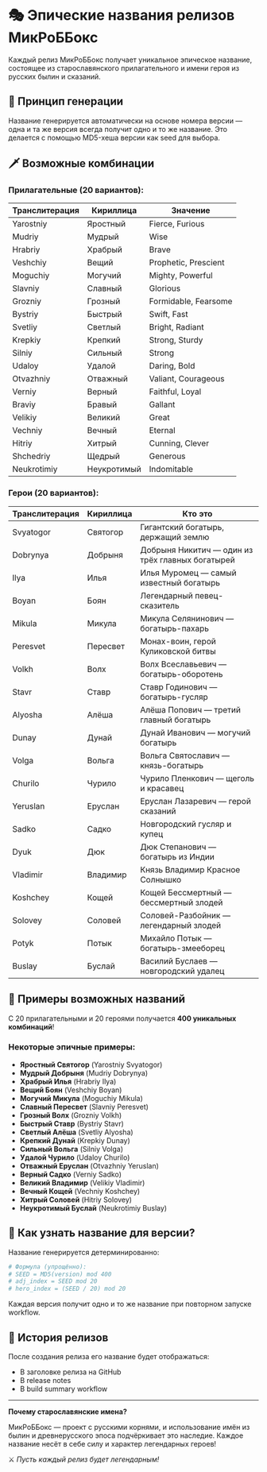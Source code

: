 # 🎭 Эпические названия релизов МикРоББокс

Каждый релиз МикРоББокс получает уникальное эпическое название, состоящее из старославянского прилагательного и имени героя из русских былин и сказаний.

## 📜 Принцип генерации

Название генерируется автоматически на основе номера версии — одна и та же версия всегда получит одно и то же название. Это делается с помощью MD5-хеша версии как seed для выбора.

## 🗡️ Возможные комбинации

### Прилагательные (20 вариантов):

| Транслитерация | Кириллица | Значение |
|----------------|-----------|----------|
| Yarostniy | Яростный | Fierce, Furious |
| Mudriy | Мудрый | Wise |
| Hrabriy | Храбрый | Brave |
| Veshchiy | Вещий | Prophetic, Prescient |
| Moguchiy | Могучий | Mighty, Powerful |
| Slavniy | Славный | Glorious |
| Grozniy | Грозный | Formidable, Fearsome |
| Bystriy | Быстрый | Swift, Fast |
| Svetliy | Светлый | Bright, Radiant |
| Krepkiy | Крепкий | Strong, Sturdy |
| Silniy | Сильный | Strong |
| Udaloy | Удалой | Daring, Bold |
| Otvazhniy | Отважный | Valiant, Courageous |
| Verniy | Верный | Faithful, Loyal |
| Braviy | Бравый | Gallant |
| Velikiy | Великий | Great |
| Vechniy | Вечный | Eternal |
| Hitriy | Хитрый | Cunning, Clever |
| Shchedriy | Щедрый | Generous |
| Neukrotimiy | Неукротимый | Indomitable |

### Герои (20 вариантов):

| Транслитерация | Кириллица | Кто это |
|----------------|-----------|---------|
| Svyatogor | Святогор | Гигантский богатырь, держащий землю |
| Dobrynya | Добрыня | Добрыня Никитич — один из трёх главных богатырей |
| Ilya | Илья | Илья Муромец — самый известный богатырь |
| Boyan | Боян | Легендарный певец-сказитель |
| Mikula | Микула | Микула Селянинович — богатырь-пахарь |
| Peresvet | Пересвет | Монах-воин, герой Куликовской битвы |
| Volkh | Волх | Волх Всеславьевич — богатырь-оборотень |
| Stavr | Ставр | Ставр Годинович — богатырь-гусляр |
| Alyosha | Алёша | Алёша Попович — третий главный богатырь |
| Dunay | Дунай | Дунай Иванович — могучий богатырь |
| Volga | Вольга | Вольга Святославич — князь-богатырь |
| Churilo | Чурило | Чурило Пленкович — щеголь и красавец |
| Yeruslan | Еруслан | Еруслан Лазаревич — герой сказаний |
| Sadko | Садко | Новгородский гусляр и купец |
| Dyuk | Дюк | Дюк Степанович — богатырь из Индии |
| Vladimir | Владимир | Князь Владимир Красное Солнышко |
| Koshchey | Кощей | Кощей Бессмертный — бессмертный злодей |
| Solovey | Соловей | Соловей-Разбойник — легендарный злодей |
| Potyk | Потык | Михайло Потык — богатырь-змееборец |
| Buslay | Буслай | Василий Буслаев — новгородский удалец |

## 🎲 Примеры возможных названий

С 20 прилагательными и 20 героями получается **400 уникальных комбинаций**!

### Некоторые эпичные примеры:

- **Яростный Святогор** (Yarostniy Svyatogor)
- **Мудрый Добрыня** (Mudriy Dobrynya)
- **Храбрый Илья** (Hrabriy Ilya)
- **Вещий Боян** (Veshchiy Boyan)
- **Могучий Микула** (Moguchiy Mikula)
- **Славный Пересвет** (Slavniy Peresvet)
- **Грозный Волх** (Grozniy Volkh)
- **Быстрый Ставр** (Bystriy Stavr)
- **Светлый Алёша** (Svetliy Alyosha)
- **Крепкий Дунай** (Krepkiy Dunay)
- **Сильный Вольга** (Silniy Volga)
- **Удалой Чурило** (Udaloy Churilo)
- **Отважный Еруслан** (Otvazhniy Yeruslan)
- **Верный Садко** (Verniy Sadko)
- **Великий Владимир** (Velikiy Vladimir)
- **Вечный Кощей** (Vechniy Koshchey)
- **Хитрый Соловей** (Hitriy Solovey)
- **Неукротимый Буслай** (Neukrotimiy Buslay)

## 🎯 Как узнать название для версии?

Название генерируется детерминированно:

```bash
# Формула (упрощённо):
# SEED = MD5(version) mod 400
# adj_index = SEED mod 20
# hero_index = (SEED / 20) mod 20
```

Каждая версия получит одно и то же название при повторном запуске workflow.

## 📝 История релизов

После создания релиза его название будет отображаться:
- В заголовке релиза на GitHub
- В release notes
- В build summary workflow

---

**Почему старославянские имена?**

МикРоББокс — проект с русскими корнями, и использование имён из былин и древнерусского эпоса подчёркивает это наследие. Каждое название несёт в себе силу и характер легендарных героев!

⚔️ *Пусть каждый релиз будет легендарным!*
